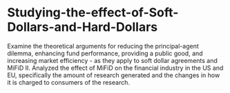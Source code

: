 # Studying-the-effect-of-Soft-Dollars-and-Hard-Dollars
Examine the theoretical arguments for reducing the principal-agent dilemma, enhancing fund performance, providing a public
good, and increasing market efficiency - as they apply to soft dollar agreements and MiFiD II.
Analyzed the effect of MiFiD on the financial industry in the US and EU, specifically the amount of research generated and
the changes in how it is charged to consumers of the research.
